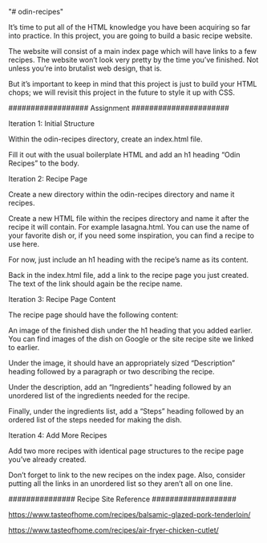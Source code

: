 "# odin-recipes" 

It’s time to put all of the HTML knowledge you have been acquiring so far into practice. In this project, you are going to build a basic recipe website.

The website will consist of a main index page which will have links to a few recipes. The website won’t look very pretty by the time you’ve finished. Not unless you’re into brutalist web design, that is.

But it’s important to keep in mind that this project is just to build your HTML chops; we will revisit this project in the future to style it up with CSS.

##################   Assignment   ######################

Iteration 1: Initial Structure

Within the odin-recipes directory, create an index.html file.

Fill it out with the usual boilerplate HTML and add an h1 heading “Odin Recipes” to the body.


Iteration 2: Recipe Page

Create a new directory within the odin-recipes directory and name it recipes.

Create a new HTML file within the recipes directory and name it after the recipe it will contain. For example lasagna.html. You can use the name of your favorite dish or, if you need some inspiration, you can find a recipe to use here.

For now, just include an h1 heading with the recipe’s name as its content.

Back in the index.html file, add a link to the recipe page you just created. The text of the link should again be the recipe name.


Iteration 3: Recipe Page Content

The recipe page should have the following content:

An image of the finished dish under the h1 heading that you added earlier. You can find images of the dish on Google or the site recipe site we linked to earlier.

Under the image, it should have an appropriately sized “Description” heading followed by a paragraph or two describing the recipe.

Under the description, add an “Ingredients” heading followed by an unordered list of the ingredients needed for the recipe.

Finally, under the ingredients list, add a “Steps” heading followed by an ordered list of the steps needed for making the dish.


Iteration 4: Add More Recipes

Add two more recipes with identical page structures to the recipe page you’ve already created.

Don’t forget to link to the new recipes on the index page. Also, consider putting all the links in an unordered list so they aren’t all on one line.


############### Recipe Site Reference ###################

https://www.tasteofhome.com/recipes/balsamic-glazed-pork-tenderloin/

https://www.tasteofhome.com/recipes/air-fryer-chicken-cutlet/